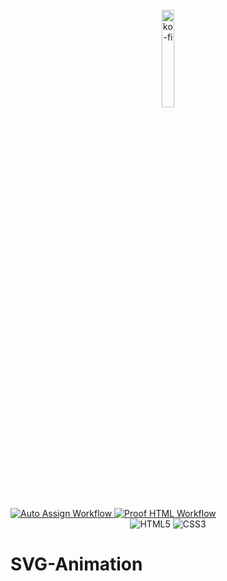   <br>
<div align="center">
  <a href="https://ko-fi.com/cursedentertainment">
    <img src="https://ko-fi.com/img/githubbutton_sm.svg" alt="ko-fi" style="width: 20%;"/>
  </a>
</div>
  <br>

<a href="https://github.com/CursedPrograms/svg-animations/actions/workflows/auto-assign.yml">
    <img class="workflow-badge workflow-success" src="https://github.com/CursedPrograms/svg-animations/actions/workflows/auto-assign.yml/badge.svg" alt="Auto Assign Workflow">
</a>

<a href="https://github.com/CursedPrograms/svg-animations/actions/workflows/proof-html.yml">
    <img class="workflow-badge workflow-success" src="https://github.com/CursedPrograms/svg-animations/actions/workflows/proof-html.yml/badge.svg" alt="Proof HTML Workflow">
</a>

<div align="center">
  <img alt="HTML5" src="https://img.shields.io/badge/html5%20-%23323330.svg?&style=for-the-badge&logo=html5&logoColor=white"/>
  <img alt="CSS3" src="https://img.shields.io/badge/css3%20-%23323330.svg?&style=for-the-badge&logo=css3&logoColor=white"/>
</div>

# SVG-Animation
